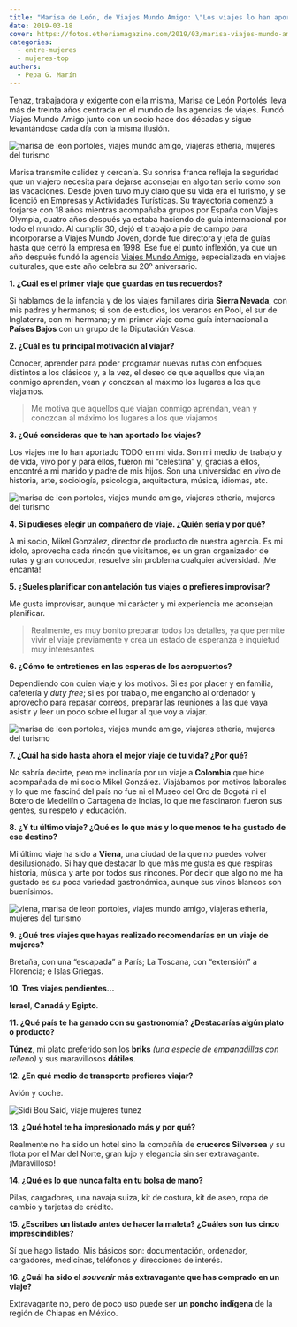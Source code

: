 ```yaml
---
title: "Marisa de León, de Viajes Mundo Amigo: \"Los viajes lo han aportado todo a mi vida\""
date: 2019-03-18
cover: https://fotos.etheriamagazine.com/2019/03/marisa-viajes-mundo-amigo.jpg
categories: 
  - entre-mujeres
  - mujeres-top
authors: 
  - Pepa G. Marín
---
```


Tenaz, trabajadora y exigente con ella misma, Marisa de León Portolés lleva más de 
treinta años centrada en el mundo de las agencias de viajes. Fundó Viajes Mundo Amigo 
junto con un socio hace dos décadas y sigue levantándose cada día con la misma ilusión. 

![marisa de leon portoles, viajes mundo amigo, viajeras etheria, mujeres del turismo](https://fotos.etheriamagazine.com/2019/03/viajes-mundo-amigo-medellin-botero.jpg "Marisa en su viaje a Medellín (Colombia).")

Marisa transmite calidez y cercanía. Su sonrisa franca refleja la seguridad que un 
viajero necesita para dejarse aconsejar en algo tan serio como son las vacaciones. Desde 
joven tuvo muy claro que su vida era el turismo, y se licenció en Empresas y Actividades 
Turísticas. Su trayectoria comenzó a forjarse con 18 años mientras acompañaba grupos por 
España con Viajes Olympia, cuatro años después ya estaba haciendo de guía internacional 
por todo el mundo. Al cumplir 30, dejó el trabajo a pie de campo para incorporarse a 
Viajes Mundo Joven, donde fue directora y jefa de guías hasta que cerró la empresa en 
1998. Ese fue el punto inflexión, ya que un año después fundó la agencia [Viajes Mundo 
Amigo](https://www.mundoamigo.es/), especializada en viajes culturales, que este año 
celebra su 20º aniversario. 

**1\. ¿Cuál es el primer viaje que guardas en tus recuerdos?** 

Si hablamos de la infancia y de los viajes familiares diría **Sierra Nevada**, con mis 
padres y hermanos; si son de estudios, los veranos en Pool, el sur de Inglaterra, con mi 
hermana; y mi primer viaje como guía internacional a **Países Bajos** con un grupo de la 
Diputación Vasca. 

**2\. ¿Cuál es tu principal motivación al viajar?** 

Conocer, aprender para poder programar nuevas rutas con enfoques distintos a los 
clásicos y, a la vez, el deseo de que aquellos que viajan conmigo aprendan, vean y 
conozcan al máximo los lugares a los que viajamos. 

> Me motiva que aquellos que viajan conmigo aprendan, vean y conozcan al máximo los 
> lugares a los que viajamos 

**3\. ¿Qué consideras que te han aportado los viajes?** 

Los viajes me lo han aportado TODO en mi vida. Son mi medio de trabajo y de vida, vivo 
por y para ellos, fueron mi “celestina” y, gracias a ellos, encontré a mi marido y padre 
de mis hijos. Son una universidad en vivo de historia, arte, sociología, psicología, 
arquitectura, música, idiomas, etc. 

![marisa de leon portoles, viajes mundo amigo, viajeras etheria, mujeres del turismo](https://fotos.etheriamagazine.com/2019/03/viajes-mundo-amigo-cartagena-indias.jpg "Viaje a Cartagena de Indias (Colombia).")

**4\. Si pudieses elegir un compañero de viaje. ¿Quién sería y por qué?** 

A mi socio, Mikel González, director de producto de nuestra agencia. Es mi ídolo, 
aprovecha cada rincón que visitamos, es un gran organizador de rutas y gran conocedor, 
resuelve sin problema cualquier adversidad. ¡Me encanta! 

**5\. ¿Sueles planificar con antelación tus viajes o prefieres improvisar?** 

Me gusta improvisar, aunque mi carácter y mi experiencia me aconsejan planificar. 

> Realmente, es muy bonito preparar todos los detalles, ya que permite vivir el viaje 
> previamente y crea un estado de esperanza e inquietud muy interesantes. 

**6\. ¿Cómo te entretienes en las esperas de los aeropuertos?** 

Dependiendo con quien viaje y los motivos. Si es por placer y en familia, cafetería y 
_duty free_; si es por trabajo, me engancho al ordenador y aprovecho para repasar 
correos, preparar las reuniones a las que vaya asistir y leer un poco sobre el lugar al 
que voy a viajar. 

![marisa de leon portoles, viajes mundo amigo, viajeras etheria, mujeres del turismo](https://fotos.etheriamagazine.com/2019/03/marisa-viajes-mundo-amigo-Carcasone.jpg "Viaje a Carcasona (Francia).")

**7\. ¿Cuál ha sido hasta ahora el mejor viaje de tu vida? ¿Por qué?** 

No sabría decirte, pero me inclinaría por un viaje a **Colombia** que hice acompañada de 
mi socio Mikel González. Viajábamos por motivos laborales y lo que me fascinó del país 
no fue ni el Museo del Oro de Bogotá ni el Botero de Medellín o Cartagena de Indias, lo 
que me fascinaron fueron sus gentes, su respeto y educación. 

**8\. ¿Y tu último viaje? ¿Qué es lo que más y lo que menos te ha gustado de ese 
destino?** 

Mi último viaje ha sido a **Viena**, una ciudad de la que no puedes volver 
desilusionado. Si hay que destacar lo que más me gusta es que respiras historia, música 
y arte por todos sus rincones. Por decir que algo no me ha gustado es su poca variedad 
gastronómica, aunque sus vinos blancos son buenísimos. 

![viena, marisa de leon portoles, viajes mundo amigo, viajeras etheria, mujeres del turismo](https://fotos.etheriamagazine.com/2019/03/mujeres-etheria-viena.jpg "En Viena se respira historia, arte y música.")

**9\. ¿Qué tres viajes que hayas realizado recomendarías en un viaje de mujeres?** 

Bretaña, con una “escapada” a París; La Toscana, con “extensión” a Florencia; e Islas 
Griegas. 

**10\. Tres viajes pendientes…** 

**Israel**, **Canadá** y **Egipto**. 

**11\. ¿Qué país te ha ganado con su gastronomía? ¿Destacarías algún plato o producto?** 

**Túnez**, mi plato preferido son los **briks** _(una especie de empanadillas con 
relleno)_ y sus maravillosos **dátiles**. 

**12\. ¿En qué medio de transporte prefieres viajar?** 

Avión y coche. 

![Sidi Bou Said, viaje mujeres tunez](https://fotos.etheriamagazine.com/2018/05/Sidi-Bou-Said-Tunez-e1552387102944.jpg "Sidi Bou Said, en Túnez, es una ciudad obligada en el país.")

**13\. ¿Qué hotel te ha impresionado más y por qué?** 

Realmente no ha sido un hotel sino la compañía de **cruceros Silversea** y su flota por 
el Mar del Norte, gran lujo y elegancia sin ser extravagante. ¡Maravilloso! 

**14\. ¿Qué es lo que nunca falta en tu bolsa de mano?** 

Pilas, cargadores, una navaja suiza, kit de costura, kit de aseo, ropa de cambio y 
tarjetas de crédito. 

**15\. ¿Escribes un listado antes de hacer la maleta? ¿Cuáles son tus cinco 
imprescindibles?** 

Sí que hago listado. Mis básicos son: documentación, ordenador, cargadores, medicinas, 
teléfonos y direcciones de interés. 

**16\. ¿Cuál ha sido el _souvenir_ más extravagante que has comprado en un viaje?** 

Extravagante no, pero de poco uso puede ser **un poncho indígena** de la región de 
Chiapas en México.
